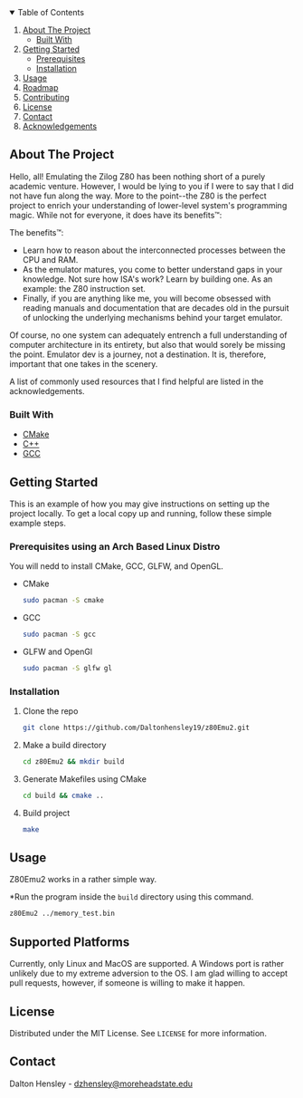 
<!-- TABLE OF CONTENTS -->
<details open="open">
  <summary>Table of Contents</summary>
  <ol>
    <li>
      <a href="#about-the-project">About The Project</a>
      <ul>
        <li><a href="#built-with">Built With</a></li>
      </ul>
    </li>
    <li>
      <a href="#getting-started">Getting Started</a>
      <ul>
        <li><a href="#prerequisites">Prerequisites</a></li>
        <li><a href="#installation">Installation</a></li>
      </ul>
    </li>
    <li><a href="#usage">Usage</a></li>
    <li><a href="#roadmap">Roadmap</a></li>
    <li><a href="#contributing">Contributing</a></li>
    <li><a href="#license">License</a></li>
    <li><a href="#contact">Contact</a></li>
    <li><a href="#acknowledgements">Acknowledgements</a></li>
  </ol>
</details>




## About The Project


Hello, all! Emulating the Zilog Z80 has been nothing short of a purely academic venture. However, I would be lying to you if I were to say that I did not have fun along the way. More to the point--the Z80 is the perfect project to enrich your understanding of lower-level system's programming magic. While not for everyone, it does have its benefits™:

The benefits™:
* Learn how to reason about the interconnected processes between the CPU and RAM.
* As the emulator matures, you come to better understand gaps in your knowledge. Not sure how ISA's work? Learn by building one. As an example: the Z80 instruction set. 
* Finally, if you are anything like me, you will become obsessed with reading manuals and documentation that are decades old in the pursuit of unlocking the underlying mechanisms behind your target emulator.  

Of course, no one system can adequately entrench a full understanding of computer architecture in its entirety, but also that would sorely be missing the point. Emulator dev is a journey, not a destination. It is, therefore, important that one takes in the scenery. 

A list of commonly used resources that I find helpful are listed in the acknowledgements.

### Built With

* [CMake](https://cmake.org/download/)
* [C++](https://support.microsoft.com/en-us/topic/the-latest-supported-visual-c-downloads-2647da03-1eea-4433-9aff-95f26a218cc0)
* [GCC](https://gcc.gnu.org/install/download.html)




## Getting Started

This is an example of how you may give instructions on setting up the project locally.
To get a local copy up and running, follow these simple example steps.

### Prerequisites using an Arch Based Linux Distro

You will nedd to install CMake, GCC, GLFW, and OpenGL.
* CMake
  ```sh
  sudo pacman -S cmake
  ```
* GCC
  ```sh
  sudo pacman -S gcc
  ```
* GLFW and OpenGl
  ```sh
  sudo pacman -S glfw gl
  ```
### Installation
1. Clone the repo
   ```sh
   git clone https://github.com/Daltonhensley19/z80Emu2.git
   ```
2. Make a build directory
   ```sh
   cd z80Emu2 && mkdir build 
   ```
3. Generate Makefiles using CMake
   ```sh
   cd build && cmake ..
   ```
3. Build project 
   ```sh
   make
   ```



## Usage

Z80Emu2 works in a rather simple way.

*Run the program inside the `build` directory using this command.
   ```sh
   z80Emu2 ../memory_test.bin
   ```

## Supported Platforms

Currently, only Linux and MacOS are supported. A Windows port is rather 
unlikely due to my extreme adversion to the OS. I am glad willing to accept
pull requests, however, if someone is willing to make it happen.

## License

Distributed under the MIT License. See `LICENSE` for more information.




## Contact

Dalton Hensley -  dzhensley@moreheadstate.edu


